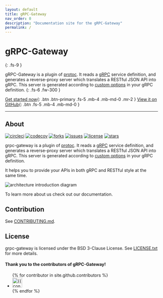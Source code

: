 ```yaml
---
layout: default
title: gRPC-Gateway
nav_order: 0
description: "Documentation site for the gRPC-Gateway"
permalink: /
---
```


# gRPC-Gateway
{: .fs-9 }

gRPC-Gateway is a plugin of [protoc](https://github.com/protocolbuffers/protobuf).
It reads a [gRPC](https://grpc.io) service definition,
and generates a reverse-proxy server which translates a RESTful JSON API into gRPC.
This server is generated according to [custom options](https://cloud.google.com/service-infrastructure/docs/service-management/reference/rpc/google.api#http) in your gRPC definition.
{: .fs-6 .fw-300 }

[Get started now](#getting-started){: .btn .btn-primary .fs-5 .mb-4 .mb-md-0 .mr-2 } [View it on GitHub](https://github.com/grpc-ecosystem/grpc-gateway){: .btn .fs-5 .mb-4 .mb-md-0 }

---

## About

[![circleci](https://img.shields.io/circleci/build/github/grpc-ecosystem/grpc-gateway?color=379c9c&logo=circleci&logoColor=ffffff&style=flat-square)](https://circleci.com/gh/grpc-ecosystem/grpc-gateway)
[![codecov](https://img.shields.io/codecov/c/github/grpc-ecosystem/grpc-gateway?color=379c9c&logo=codecov&logoColor=ffffff&style=flat-square)](https://codecov.io/gh/grpc-ecosystem/grpc-gateway)
[![forks](https://img.shields.io/github/forks/grpc-ecosystem/grpc-gateway?color=379c9c&style=flat-square)](https://github.com/grpc-ecosystem/grpc-gateway/network/members)
[![issues](https://img.shields.io/github/issues/grpc-ecosystem/grpc-gateway?color=379c9c&style=flat-square)](https://github.com/grpc-ecosystem/grpc-gateway/issues)
[![license](https://img.shields.io/github/license/grpc-ecosystem/grpc-gateway?color=379c9c&style=flat-square)](https://github.com/grpc-ecosystem/grpc-gateway/blob/master/LICENSE.txt)
[![stars](https://img.shields.io/github/stars/grpc-ecosystem/grpc-gateway?color=379c9c&style=flat-square)](https://github.com/grpc-ecosystem/grpc-gateway/stargazers)

grpc-gateway is a plugin of [protoc](https://github.com/protocolbuffers/protobuf).
It reads a [gRPC](https://grpc.io) service definition,
and generates a reverse-proxy server which translates a RESTful JSON API into gRPC.
This server is generated according to [custom options](https://cloud.google.com/service-infrastructure/docs/service-management/reference/rpc/google.api#http) in your gRPC definition.

It helps you to provide your APIs in both gRPC and RESTful style at the same time.

![architecture introduction diagram](https://docs.google.com/drawings/d/12hp4CPqrNPFhattL_cIoJptFvlAqm5wLQ0ggqI5mkCg/pub?w=749&h=370)

To learn more about us check out our documentation.

## Contribution

See [CONTRIBUTING.md](http://github.com/grpc-ecosystem/grpc-gateway/blob/master/CONTRIBUTING.md).

## License

grpc-gateway is licensed under the BSD 3-Clause License.
See [LICENSE.txt](https://github.com/grpc-ecosystem/grpc-gateway/blob/master/LICENSE.txt) for more details.

#### Thank you to the contributors of gRPC-Gateway!

<ul class="list-style-none">
{% for contributor in site.github.contributors %}
  <li class="d-inline-block mr-1">
     <a href="{{ contributor.html_url }}"><img src="{{ contributor.avatar_url }}" width="32" height="32" alt="{{ contributor.login }}"/></a>
  </li>
{% endfor %}
</ul>
